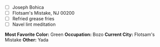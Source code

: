 - [ ] Joseph Bohica
- [ ] Flotsam's Mistake, NJ  00200
- [ ] Refried grease fries
- [ ] Navel lint meditation

**Most Favorite Color:** Green
**Occupation:** Bozo
**Current City:** Flotsam's Mistake
**Other:** Yada
